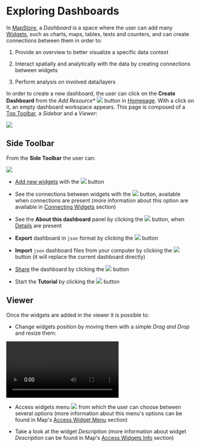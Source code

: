 # Exploring Dashboards

In [MapStore](https://mapstore.geosolutionsgroup.com/mapstore/#/), a *Dashboard* is a space where the user can add many [Widgets](widgets.md#widgets), such as charts, maps, tables, texts and counters, and can create connections between them in order to:

1. Provide an overview to better visualize a specific data context

2. Interact spatially and analytically with the data by creating connections between widgets

3. Perform analysis on involved data/layers

In order to create a new dashboard, the user can click on the **Create Dashboard** from the *Add Resource** <img src="../img/button/add_resouces.jpg" class="ms-docbutton"/> button in [Homepage](https://mapstore.geosolutionsgroup.com/mapstore/#/). With a click on it, an empty dashboard workspace appears. This page is composed of a [Top Toolbar](top-bar.md), a *Sidebar* and a *Viewer*:

<img src="../img/exploring-dashboards/dashboard-1.jpg" class="ms-docimage"/>

## Side Toolbar

From the **Side Toolbar** the user can:

<img src="../img/exploring-dashboards/options-menu.jpg" class="ms-docimage"  style="max-width:150px;"/>

* [Add new widgets](adding-widgets.md#adding-widgets) with the <img src="../img/button/++++.jpg" class="ms-docbutton"/> button

* See the connections between widgets with the <img src="../img/button/show-connections.jpg" class="ms-docbutton"/> button, available when connections are present (more information about this option are available in [Connecting Widgets](connecting-widgets.md#connecting-widgets) section)

* See the **About this dashboard** panel by clicking the <img src="../img/button/details2.jpg" class="ms-docbutton"/> button, when [Details](resources-properties.md#details) are present

* **Export** dashboard in `json` format by clicking the <img src="../img/button/export2.jpg" class="ms-docbutton"/> button

* **Import** `json` dashboard files from your computer by clicking the <img src="../img/button/import2.jpg" class="ms-docbutton"/> button (it will replace the current dashboard directly)

* [Share](share.md) the dashboard by clicking the <img src="../img/button/share2.jpg" class="ms-docbutton"/> button

* Start the **Tutorial** by clicking the <img src="../img/button/tutorial2.jpg" class="ms-docbutton"/> button

## Viewer

Once the widgets are added in the viewer it is possible to:

* Change widgets position by moving them with a simple *Drag and Drop* and resize them:

<video class="ms-docimage" controls><source src="../img/exploring-dashboards/move-resize.mp4" /></video>

* Access widgets menu <img src="../img/button/menu.jpg" class="ms-docbutton"/> from which the user can choose between several options (more information about this menu's options can be found in Map's [Access Widget Menu](widgets.md#access-widgets-menu) section)

* Take a look at the widget *Description* (more information about widget *Description* can be found in Map's [Access Widgets Info](widgets.md#manage-existing-widgets) section)
